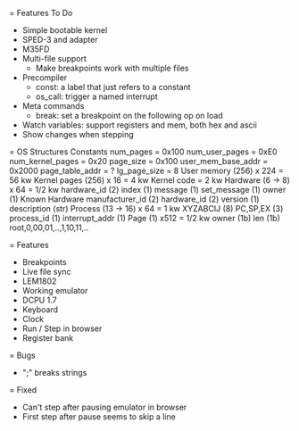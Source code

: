 = Features To Do

* Simple bootable kernel
* SPED-3 and adapter
* M35FD
* Multi-file support
  * Make breakpoints work with multiple files
* Precompiler
  * const: a label that just refers to a constant
  * os_call: trigger a named interrupt
* Meta commands
  * break: set a breakpoint on the following op on load
* Watch variables: support registers and mem, both hex and ascii
* Show changes when stepping

= OS Structures
  Constants
    num_pages = 0x100
    num_user_pages = 0xE0
    num_kernel_pages = 0x20
    page_size = 0x100
    user_mem_base_addr = 0x2000
    page_table_addr = ?
    lg_page_size = 8
  User memory (256) x 224   = 56  kw
  Kernel pages (256) x 16   = 4   kw
  Kernel code               = 2   kw
  Hardware (6 -> 8) x 64    = 1/2 kw
    hardware_id (2)
    index (1)
    message (1)
    set_message (1)
    owner (1)
  Known Hardware
    manufacturer_id (2)
    hardware_id (2)
    version (1)
    description (str)
  Process (13 -> 16) x 64   = 1   kw
    XYZABCIJ (8)
    PC,SP,EX (3)
    process_id (1)
    interrupt_addr (1)
  Page (1) x512             = 1/2 kw
    owner (1b)
    len (1b)
    root,0,00,01,..,1,10,11,..

= Features

* Breakpoints
* Live file sync
* LEM1802
* Working emulator
* DCPU 1.7
* Keyboard
* Clock
* Run / Step in browser
* Register bank

= Bugs

* ";" breaks strings

= Fixed

* Can't step after pausing emulator in browser
* First step after pause seems to skip a line
